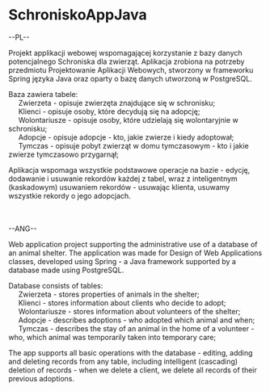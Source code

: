 # SchroniskoAppJava
--PL--

Projekt applikacji webowej wspomagającej korzystanie z bazy danych potencjalnego Schroniska dla zwierząt. Aplikacja zrobiona na potrzeby przedmiotu Projektowanie Aplikacji Webowych, stworzony w frameworku Spring języka Java oraz oparty o bazę danych utworzoną w PostgreSQL.

Baza zawiera tabele:</br>
&nbsp;&nbsp;&nbsp;&nbsp;  Zwierzeta - opisuje zwierzęta znajdujące się w schronisku;</br>
&nbsp;&nbsp;&nbsp;&nbsp;  Klienci - opisuje osoby, które decydują się na adopcję;</br>
&nbsp;&nbsp;&nbsp;&nbsp;  Wolontariusze - opisuje osoby, które udzielają się wolontaryjnie w schronisku;</br>
&nbsp;&nbsp;&nbsp;&nbsp;  Adopcje - opisuje adopcje - kto, jakie zwierze i kiedy adoptował;</br>
&nbsp;&nbsp;&nbsp;&nbsp;  Tymczas - opisuje pobyt zwierząt w domu tymczasowym - kto i jakie zwierze tymczasowo przygarnął;</br>

Aplikacja wspomaga wszystkie podstawowe operacje na bazie - edycję, dodawanie i usuwanie rekordów każdej z tabel, wraz z inteligentnym (kaskadowym) usuwaniem rekordów - usuwając klienta, usuwamy wszystkie rekordy o jego adopcjach.

</br></br>
--ANG--

Web application project supporting the administrative use of a database of an animal shelter. The application was made for Design of Web Applications classes, developed using Spring - a Java framework supported by a database made using PostgreSQL.

Database consists of tables:</br>
&nbsp;&nbsp;&nbsp;&nbsp;  Zwierzeta - stores properties of animals in the shelter;</br>
&nbsp;&nbsp;&nbsp;&nbsp;  Klienci - stores information about clients who decide to adopt;</br>
&nbsp;&nbsp;&nbsp;&nbsp;  Wolontariusze - stores information about volunteers of the shelter;</br>
&nbsp;&nbsp;&nbsp;&nbsp;  Adopcje - describes adoptions - who adopted which animal and when;</br>
&nbsp;&nbsp;&nbsp;&nbsp;  Tymczas - describes the stay of an animal in the home of a volunteer - who, which animal was temporarily taken into temporary care;</br>

The app supports all basic operations with the database - editing, adding and deleting records from any table, including intelligent (cascading) deletion of records - when we delete a client, we delete all records of their previous adoptions.
